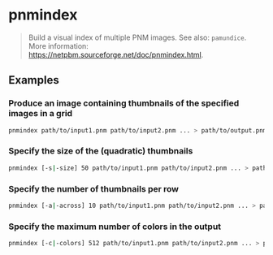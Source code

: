 # pnmindex

> Build a visual index of multiple PNM images. See also: `pamundice`. More information: <https://netpbm.sourceforge.net/doc/pnmindex.html>.

## Examples

### Produce an image containing thumbnails of the specified images in a grid

```bash
pnmindex path/to/input1.pnm path/to/input2.pnm ... > path/to/output.pnm
```

### Specify the size of the (quadratic) thumbnails

```bash
pnmindex [-s|-size] 50 path/to/input1.pnm path/to/input2.pnm ... > path/to/output.pnm
```

### Specify the number of thumbnails per row

```bash
pnmindex [-a|-across] 10 path/to/input1.pnm path/to/input2.pnm ... > path/to/output.pnm
```

### Specify the maximum number of colors in the output

```bash
pnmindex [-c|-colors] 512 path/to/input1.pnm path/to/input2.pnm ... > path/to/output.pnm
```
